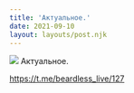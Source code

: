 ```yaml
---
title: 'Актуальное.'
date: 2021-09-10
layout: layouts/post.njk
---
```


![](https://i.ibb.co/34PT7wW/file-59.jpg)
Актуальное.

https://t.me/beardless_live/127